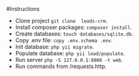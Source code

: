 #Instructions
- Clone project `git clone  leads-crm`.
- Install composer packages: `composer install`.
- Create databases: `touch databases/sqlite.db`.
- Copy .env file: `copy .env.schema .env`.
- Init database: `php yii migrate`.
- Populate database: `php yii lead/populate`.
- Run server `php -S 127.0.0.1:8080 -t web`.
- Run commands from /requests.http.